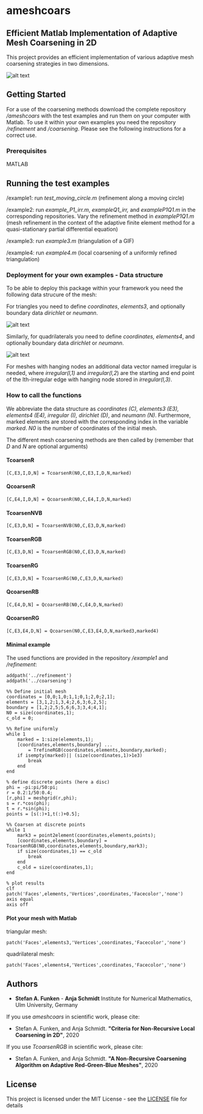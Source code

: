 # ameshcoars
## Efficient Matlab Implementation of Adaptive Mesh Coarsening in 2D

This project provides an efficient implementation of various adaptive mesh coarsening strategies in two dimensions.

![alt text](https://github.com/aschmidtuulm/ameshref/blob/master/RefinementmethodsAMESHREF.png)

## Getting Started

For a use of the coarsening methods download the complete repository _/ameshcoars_ with the test examples and run them on your computer with Matlab. To use it within your own examples you need the repository _/refinement_ and _/coarsening_. Please see the following instructions for a correct use.

### Prerequisites

MATLAB

## Running the test examples

/example1: run _test_moving_circle.m_ (refinement along a moving circle)

/example2: run _example_P1_irr.m_, _exampleQ1_irr,_ and _exampleP1Q1.m_ in the corresponding repositories. Vary the refinement method in _exampleP1Q1.m_ (mesh refinement in the context of the adaptive finite element method for a quasi-stationary partial differential equation)

/example3: run _example3.m_ (triangulation of a GIF)

/example4: run _example4.m_ (local coarsening of a uniformly refined triangulation)

### Deployment for your own examples -  Data structure

To be able to deploy this package within your framework you need the following data strucure of the mesh:

For triangles you need to define _coordinates_, _elements3_, and optionally boundary data _dirichlet_ or _neumann_. 

![alt text](https://github.com/aschmidtuulm/ameshref/blob/master/TriangulationWithQuadrilaterals.png?raw=true)


Similarly, for quadrilaterals you need to define _coordinates, elements4_, and optionally boundary data _dirichlet_ or _neumann_. 

![alt text](https://github.com/aschmidtuulm/ameshref/blob/master/TriangulationWithTriangles.png?raw=true)

For meshes with hanging nodes an additional data vector named irregular is needed, where _irregular(l,1)_ and _irregular(l,2_) are the starting and end point of the lth-irregular edge with hanging node stored in _irregular(l,3)_. 

### How to call the functions

We abbreviate the data structure as _coordinates (C), elements3 (E3), elements4 (E4), irregular (I), dirichlet (D)_, and _neumann (N)_. Furthermore, marked elements are stored with the corresponding index in the variable _marked_. _N0_ is the number of coordinates of the initial mesh.

The different mesh coarsening methods are then called by (remember that _D_ and _N_ are optional arguments)

#### TcoarsenR

```
[C,E3,I,D,N] = TcoarsenR(N0,C,E3,I,D,N,marked)
```
#### QcoarsenR

```
[C,E4,I,D,N] = QcoarsenR(N0,C,E4,I,D,N,marked)
```

#### TcoarsenNVB

```
[C,E3,D,N] = TcoarsenNVB(N0,C,E3,D,N,marked)
```
#### TcoarsenRGB

```
[C,E3,D,N] = TcoarsenRGB(N0,C,E3,D,N,marked)
```
#### TcoarsenRG

```
[C,E3,D,N] = TcoarsenRG(N0,C,E3,D,N,marked)
```
#### QcoarsenRB

```
[C,E4,D,N] = QcoarsenRB(N0,C,E4,D,N,marked)
```
#### QcoarsenRG

```
[C,E3,E4,D,N] = Qcoarsen(N0,C,E3,E4,D,N,marked3,marked4)
```

#### Minimal example
The used functions are provided in the repository _/example1_ and _/refinement_:
```
addpath('../refinement')
addpath('../coarsening')

%% Define initial mesh
coordinates = [0,0;1,0;1,1;0,1;2,0;2,1];
elements = [3,1,2;1,3,4;2,6,3;6,2,5];
boundary = [1,2;2,5;5,6;6,3;3,4;4,1];
N0 = size(coordinates,1);
c_old = 0;

%% Refine uniformly
while 1
    marked = 1:size(elements,1);
    [coordinates,elements,boundary] ...
        = TrefineRGB(coordinates,elements,boundary,marked);
    if isempty(marked)|| (size(coordinates,1)>1e3)
        break
    end
end

% define discrete points (here a disc)
phi = -pi:pi/50:pi;
r = 0.2:1/50:0.4;
[r,phi] = meshgrid(r,phi);
s = r.*cos(phi);
t = r.*sin(phi);
points = [s(:)+1,t(:)+0.5];

%% Coarsen at discrete points
while 1
    mark3 = point2element(coordinates,elements,points);
    [coordinates,elements,boundary] = TcoarsenRGB(N0,coordinates,elements,boundary,mark3);
    if size(coordinates,1) == c_old
        break
    end
    c_old = size(coordinates,1);
end

% plot results
clf
patch('Faces',elements,'Vertices',coordinates,'Facecolor','none')
axis equal
axis off
```
#### Plot your mesh with Matlab
triangular mesh:
```
patch('Faces',elements3,'Vertices',coordinates,'Facecolor','none')
```
quadrilateral mesh:
```
patch('Faces',elements4,'Vertices',coordinates,'Facecolor','none')
```

## Authors

* **Stefan A. Funken** - **Anja Schmidt** Institute for Numerical Mathematics, Ulm University, Germany

If you use _ameshcoars_ in scientific work, please cite:

* Stefan A. Funken, and Anja Schmidt. **"Criteria for Non-Recursive Local Coarsening in 2D"**, 2020

If you use _TcoarsenRGB_ in scientific work, please cite:

* Stefan A. Funken, and Anja Schmidt. **"A Non-Recursive Coarsening Algorithm on Adaptive Red-Green-Blue Meshes"**, 2020

## License

This project is licensed under the MIT License - see the [LICENSE](LICENSE) file for details
